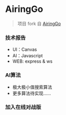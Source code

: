# AiringGo

> 项目 fork 自 [AiringGo](https://github.com/airingursb/AiringGo)

### 技术报告
- UI：Canvas
- AI：Javascript
- WEB: express & ws

### AI算法
- 极大极小值搜索算法
- 更多算法待实现……

### 加入在线对战版
